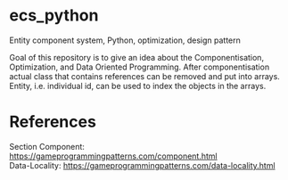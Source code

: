# ecs_python
Entity component system, Python, optimization, design pattern

Goal of this repository is to give an idea about the Componentisation, Optimization, and Data Oriented Programming.
After componentisation actual class that contains references can be removed and put into arrays. Entity, i.e. individual id, can be used to index the objects in the arrays.

# References
Section Component: https://gameprogrammingpatterns.com/component.html </br>
Data-Locality: https://gameprogrammingpatterns.com/data-locality.html
